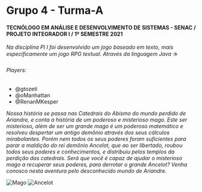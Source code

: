 # Grupo 4 - Turma-A

#### **TECNÓLOGO EM ANÁLISE E DESENVOLVIMENTO DE SISTEMAS - SENAC / PROJETO INTEGRADOR I / 1º SEMESTRE 2021**

*Na disciplina PI I foi desenvolvido um jogo baseado em texto, mais especificamente um jogo RPG textual. Através da linguagem Java :coffee:*

###### Players:
- @gtozeti
- @oManhattan
- @RenanMKesper

*Nossa história se passa nas Catedrais do Abismo do mundo perdido de Ariandre, e conta a história de um poderoso e misterioso mago.
Este ser misterioso, além de ser um grande mago é um poderoso matemático e resolveu despertar um antigo demônio através dos seus cálculos mirabolantes.
Porém nem todos os seus poderes foram suficientes para parar a maldição do rei demônio Ancelot, que ao ser libertado, roubou todos seus poderes e conhecimentos, e distribuiu pelos templos da perdição das catedrais. Será que você é capaz de ajudar o misterioso mago a recuperar seus poderes, para derrotar o grande Ancelot? 
Venha conosco nesta aventura pelo desconhecido mundo de Ariandre.*

![Mago](https://images-wixmp-ed30a86b8c4ca887773594c2.wixmp.com/f/3f861b9c-0ac0-4b33-9fcc-c387e684769c/da0cd9z-05f2333d-2a40-49c9-a5e5-7fa3e98abbf4.gif?token=eyJ0eXAiOiJKV1QiLCJhbGciOiJIUzI1NiJ9.eyJzdWIiOiJ1cm46YXBwOjdlMGQxODg5ODIyNjQzNzNhNWYwZDQxNWVhMGQyNmUwIiwiaXNzIjoidXJuOmFwcDo3ZTBkMTg4OTgyMjY0MzczYTVmMGQ0MTVlYTBkMjZlMCIsIm9iaiI6W1t7InBhdGgiOiJcL2ZcLzNmODYxYjljLTBhYzAtNGIzMy05ZmNjLWMzODdlNjg0NzY5Y1wvZGEwY2Q5ei0wNWYyMzMzZC0yYTQwLTQ5YzktYTVlNS03ZmEzZTk4YWJiZjQuZ2lmIn1dXSwiYXVkIjpbInVybjpzZXJ2aWNlOmZpbGUuZG93bmxvYWQiXX0.ANlghe9_kw5apwR_2uEUPX88voxsuBpmNJW--XPBBNY) ![Ancelot](https://cdnb.artstation.com/p/assets/images/images/011/503/865/original/joe-dupras-revenant.gif?1529933269)
